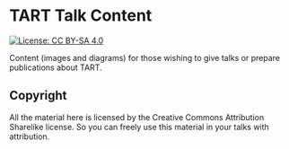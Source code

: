 # TART Talk Content

 [![License: CC BY-SA 4.0](https://img.shields.io/badge/license-CC%20BY--SA%204.0-green)](https://creativecommons.org/licenses/by-sa/4.0/)
 
Content (images and diagrams) for those wishing to give talks or prepare publications about TART.

## Copyright

All the material here is licensed by the Creative Commons Attribution Sharelike license. So you can freely use this material in your talks with attribution.
